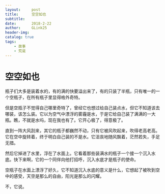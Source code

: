 ```yaml
---
layout:     post
title:      空空如也
subtitle:   
date:       2018-2-22
author:     GLink25
header-img: 
catalog: true
tags:
    - 故事
    - 荒诞
---
```


# 空空如也

瓶子们大多是装着水的，有的满的快要溢出来了，有的只装了半瓶，只有唯一的一个空瓶子，在所有瓶子里显得格外奇特。

但是空瓶子不觉得自己哪里奇特了，曾经它也想过给自己装点水，但它不知道该去哪装，该怎么装。它以为空气中漂浮的雾霾是水，于是它给自己装了满满的一大瓶。瞧，不就是水吗，现在我也有了。它开心极了，得意极了。

直到一阵大风刮来，其它的瓶子都巍然不动，只有它被风吹起来，吹得老高老高。它在空中旋转着，终于明白自己装的不是水。它沮丧地随风飘着，茫然若失，手足无措。

然后它掉进了水里，浮在了水面上。它看着那些装满水的瓶子一个接一个沉入水底。快下来啊，它的一个同伴向他打招呼，沉入水底才是瓶子的使命。

空瓶子在水面上漂浮了好久，它不知道沉入水底的意义是什么，它想起了被吹到空中的感受，天空是那么的自由，阳光是那么的闪耀。

不，它说。 